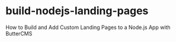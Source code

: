 # build-nodejs-landing-pages
How to Build and Add Custom Landing Pages to a Node.js App with ButterCMS
